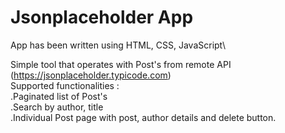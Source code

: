 # Jsonplaceholder App
App has been written using HTML, CSS, JavaScript\

Simple tool that operates with Post's from remote API (https://jsonplaceholder.typicode.com) \
Supported functionalities :\
 .Paginated list of Post's\
 .Search by author, title\
 .Individual Post page with post, author details and delete button.
